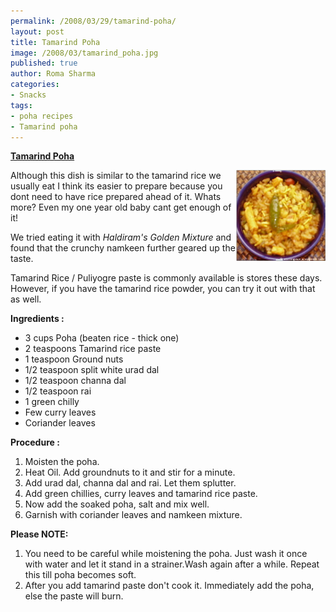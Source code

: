 ```yaml
--- 
permalink: /2008/03/29/tamarind-poha/
layout: post
title: Tamarind Poha
image: /2008/03/tamarind_poha.jpg
published: true
author: Roma Sharma
categories: 
- Snacks
tags:
- poha recipes
- Tamarind poha
---
```

<span style="text-decoration:underline;"><strong>Tamarind Poha</strong></span>

<a title="tamarind_poha.jpg" href="/2008/03/tamarind_poha.jpg"><img src="/2008/03/tamarind_poha.jpg" alt="tamarind_poha.jpg" width="143" height="146" align="right" /></a>

Although this dish is similar to the tamarind rice we usually eat I think its easier to prepare because you dont need to have rice prepared ahead of it. Whats more? Even my one year old baby cant get enough of it!

We tried eating it with <em>Haldiram's Golden Mixture</em> and found that the crunchy namkeen further geared up the taste.

Tamarind Rice / Puliyogre paste is commonly available is stores these days. However, if you have the tamarind rice powder, you can try it out with that as well.

<strong>Ingredients :</strong>
<ul>
	<li>3 cups Poha (beaten rice - thick one)</li>
	<li>2 teaspoons Tamarind rice paste</li>
	<li>1 teaspoon Ground nuts</li>
	<li>1/2 teaspoon split white urad dal</li>
	<li>1/2 teaspoon channa dal</li>
	<li>1/2 teaspoon rai</li>
	<li>1 green chilly</li>
	<li>Few curry leaves</li>
	<li>Coriander leaves</li>
</ul>
<strong>Procedure :</strong>
<ol>
	<li>Moisten the poha.</li>
	<li>Heat Oil. Add groundnuts to it and stir for a minute.</li>
	<li>Add urad dal, channa dal and rai. Let them splutter.</li>
	<li>Add green chillies, curry leaves and tamarind rice paste.</li>
	<li>Now add the soaked poha, salt and mix well.</li>
	<li>Garnish with coriander leaves and namkeen mixture.</li>
</ol>
<strong>Please NOTE:</strong>
<ol>
	<li>You need to be careful while moistening the poha. Just wash it once with water and let it stand in a strainer.Wash again after a while. Repeat this till poha becomes soft.</li>
	<li>After you add tamarind paste don't cook it. Immediately add the poha, else the paste will burn.</li>
</ol>

